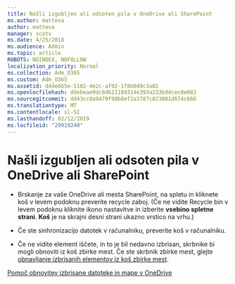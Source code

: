 ```yaml
---
title: Našli izgubljen ali odsoten pila v OneDrive ali SharePoint
ms.author: matteva
author: matteva
manager: scotv
ms.date: 4/25/2018
ms.audience: Admin
ms.topic: article
ROBOTS: NOINDEX, NOFOLLOW
localization_priority: Normal
ms.collection: Adm_O365
ms.custom: Adm_O365
ms.assetid: d4de6b5e-5102-4e2c-af92-1f8b049c3a02
ms.openlocfilehash: ddebeae9dc8d621189314e393a233bddcec0e002
ms.sourcegitcommit: dd43cc0a9470f98b8ef2a3787c823801d674c666
ms.translationtype: MT
ms.contentlocale: sl-SI
ms.lasthandoff: 02/12/2019
ms.locfileid: "29919240"
---
```

# <a name="find-lost-or-missing-files-in-onedrive-or-sharepoint"></a>Našli izgubljen ali odsoten pila v OneDrive ali SharePoint

- Brskanje za vaše OneDrive ali mesta SharePoint, na spletu in kliknete koš v levem podoknu preverite recycle zaboj. (Če ne vidite Recycle bin v levem podoknu kliknite ikono nastavitve in izberite **vsebino spletne strani**. **Koš** je na skrajni desni strani ukazno vrstico na vrhu.) 
    
- Če ste sinhronizacijo datotek v računalniku, preverite koš v računalniku. 
    
- Če ne vidite element iščete, in to je bil nedavno izbrisan, skrbnike bi mogli obnoviti iz koš zbirke mest. Če ste skrbnik zbirke mest, glejte [obnavljanje izbrisanih elementov iz koš zbirke mest](https://go.microsoft.com/fwlink/?linkid=866439).
    
[Pomoč obnovitev izbrisane datoteke in mape v OneDrive](https://go.microsoft.com/fwlink/?linkid=872872)
  

